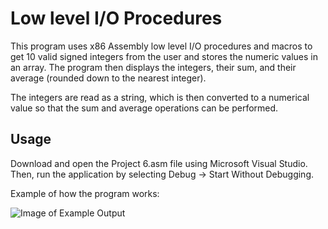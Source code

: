 # Low level I/O Procedures

This program uses x86 Assembly low level I/O procedures and macros to get 10 valid signed integers from the user and stores the numeric values in an
array. The program then displays the integers, their sum, and their average (rounded down to the nearest integer).

The integers are read as a string, which is then converted to a numerical value so that the sum and average operations can be performed. 

## Usage

Download and open the Project 6.asm file using Microsoft Visual Studio. Then, run the application by selecting Debug -> Start Without Debugging.

Example of how the program works:

![Image of Example Output](https://i.imgur.com/hvkTjWY.png)
